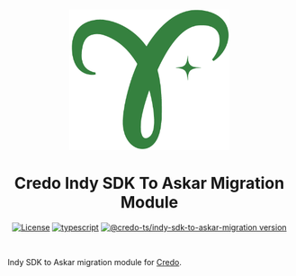 <p align="center">
  <br />
  <img
    alt="Hyperledger Aries logo"
    src="https://raw.githubusercontent.com/hyperledger/aries-framework-javascript/aa31131825e3331dc93694bc58414d955dcb1129/images/aries-logo.png"
    height="250px"
  />
</p>
<h1 align="center"><b>Credo Indy SDK To Askar Migration Module</b></h1>
<p align="center">
  <a
    href="https://raw.githubusercontent.com/hyperledger/aries-framework-javascript/main/LICENSE"
    ><img
      alt="License"
      src="https://img.shields.io/badge/License-Apache%202.0-blue.svg"
  /></a>
  <a href="https://www.typescriptlang.org/"
    ><img
      alt="typescript"
      src="https://img.shields.io/badge/%3C%2F%3E-TypeScript-%230074c1.svg"
  /></a>
    <a href="https://www.npmjs.com/package/@credo-ts/indy-sdk-to-askar-migration"
    ><img
      alt="@credo-ts/indy-sdk-to-askar-migration version"
      src="https://img.shields.io/npm/v/@credo-ts/indy-sdk-to-askar-migration"
  /></a>

</p>
<br />

Indy SDK to Askar migration module for [Credo](https://github.com/openwallet-foundation/credo-ts.git).
